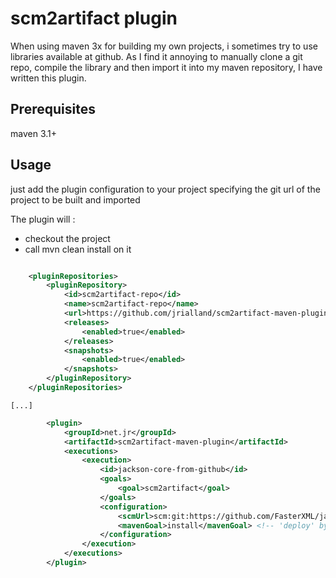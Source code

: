 scm2artifact plugin
===================

When using maven 3x for building my own projects, i sometimes try to use libraries available at github.
As I find it annoying to manually clone a git repo, compile the library and then import it into my maven repository,
I have written this plugin.

Prerequisites
-------------

maven 3.1+

Usage
-----

just add the plugin configuration to your project specifying the git url of the project to be built and imported

The plugin will :
- checkout the project
- call mvn clean install on it
```xml

	<pluginRepositories>
        <pluginRepository>
            <id>scm2artifact-repo</id>
            <name>scm2artifact-repo</name>
            <url>https://github.com/jrialland/scm2artifact-maven-plugin/raw/master/mvn-repo/</url>
            <releases>
                <enabled>true</enabled>
            </releases>
            <snapshots>
                <enabled>true</enabled>
            </snapshots>
        </pluginRepository>
    </pluginRepositories>

```
	[...]
```xml
		<plugin>
			<groupId>net.jr</groupId>
			<artifactId>scm2artifact-maven-plugin</artifactId>
			<executions>
				<execution>
					<id>jackson-core-from-github</id>
					<goals>
						<goal>scm2artifact</goal>
					</goals>
					<configuration>
						<scmUrl>scm:git:https://github.com/FasterXML/jackson-core.git</scmUrl><!-- scm url -->
						<mavenGoal>install</mavenGoal> <!-- 'deploy' by default -->
					</configuration>
				</execution>
			</executions>
		</plugin>
```